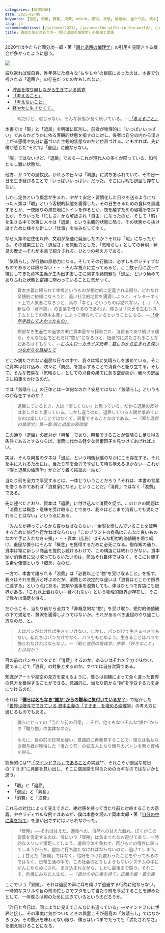```yaml
---
categories: [読書記録]
date: 2021-02-08
keywords: [退屈, 消費, 興奮, 浪費, mdash, 獲得, 状態, 倫理学, 当たり前, 資本]
lang: ja
recommendations: [/ja/note/2021/, /ja/note/the-gifts-in-the-world/, /ja/note/capitalism-in-anthropocene/]
title: 退屈な毎日の彩り方─『暇と退屈の倫理学』の理論と実践
---
```


2020年はやたらと國分功一郎・著『[暇と退屈の倫理学](https://amzn.to/39SCobR)』の引用を見聞きする機会が多かったように思う。

<a href="https://www.amazon.co.jp/%E6%9A%87%E3%81%A8%E9%80%80%E5%B1%88%E3%81%AE%E5%80%AB%E7%90%86%E5%AD%A6-%E5%A2%97%E8%A3%9C%E6%96%B0%E7%89%88-homo-Viator-%E5%8A%9F%E4%B8%80%E9%83%8E/dp/4778314379?&linkCode=li2&tag=takuti-22&linkId=b19de0d5df2f6582762e6f7c73b04e7e&language=ja_JP&ref_=as_li_ss_il" target="_blank"><img border="0" src="//ws-fe.amazon-adsystem.com/widgets/q?_encoding=UTF8&ASIN=4778314379&Format=_SL160_&ID=AsinImage&MarketPlace=JP&ServiceVersion=20070822&WS=1&tag=takuti-22&language=ja_JP" ></a><img src="https://ir-jp.amazon-adsystem.com/e/ir?t=takuti-22&language=ja_JP&l=li2&o=9&a=4778314379" width="1" height="1" border="0" alt="" style="border:none !important; margin:0px !important;" />

振り返れば僕自身、昨年感じた様々な“もやもや”の根底にあったのは、本書で分析される「退屈さ」の存在だったのかもしれない。

- [貯金を取り崩しながら生きている感覚](/ja/note/life-with-covid-19/)
- [「考えること」](/ja/note/think/)
- [「考えないこと」](/ja/note/feel/)
- [軽やかに生きたくて。](/ja/note/oyo-life-202007/)

> 暇だけど、暇じゃない。そんな状態が長く続いている。*&mdash;[「考えること」](/ja/note/think/)*

本書では「暇」と「退屈」を明確に区別し、前者が物理的に「いっぱいいっぱい」であるかどうかに依る客観的状態を指すのに対し、後者は自分の内から湧き上がる感情や気分に基づいた主観的状態なのだと位置づける。ともすれば、先に僕が感じた“それ”は「退屈」に他ならない。

「暇」ではないけど、「退屈」である&mdash;これが現代人の多くが陥っている、如何ともし難い状態だ。

他方、かつての遊牧民。かれらの日々は「刺激」に満ちあふれていて、その日一日を生き延びることで「いっぱいいっぱい」だった。そこには暇も退屈も存在しない。

しかし定住という概念が生まれ、やがて安定・習慣化した日々を送るようになった人類は「暇」という客観的状態を獲得した。その日生きるための食料を調達するとか、一夜限りの滞在地にトイレを作るとか、夜を越すための寝場所を探すとか、そういった「忙しさ」から解放され「自由」になったのだ。そして「暇」を生きる中で次第に人々は「退屈」という主観的状態に陥り、その状態から抜け出すために様々な新しい「仕事」を生みだしてゆく。

なぜ人類の定住化以降、文明が急速に発展したのか？それは「暇」になったから。その結果生じた「退屈さ」を原動力とした、「気晴らし」としての発明・発見の歴史&mdash;それが本書で紹介される、ひとつの考え方である。

「気晴らし」が行動の原動力になる。そしてその行動は、必ずしもポジティブなものであるとは限らない・・・そんな視点に立ってみると、ここ数ヶ月に渡って検討してきた資本主義が生み出す虚しさに関する諸問題も「退屈」という極めてありふれた状態と密接に関わっていることに気がつく。

> 資本主義に縛られて幸福というものが相対的に定義される限り、どれだけ金銭的に裕福になろうと、高い社会的地位を獲得しようと、インターネット上で人気者になろうと、真の「幸せ」というものは訪れない。 [...] 『人新世の「資本論」』の言葉を借りるのであれば、僕らは「欠乏を生むシステムとしての資本主義」によって縛られているということになる。*&mdash;[「今年手放してよかったもの」](/ja/note/capitalism-in-anthropocene/)*

> 際限なき生産性の追求の末に資本家から搾取され、消費者であり続ける僕ら。そんな社会でどれだけ“豊か”になろうと、根源的に満たされることなどあるはずもなく。*&mdash;[じぶんローカライズ元年：慈しみから生まれる深いつながりを目指して](/ja/note/2021/)*

どこか満たされない退屈な日々の中で、我々は常に気晴らしを求めている。そこに資本は付け込み、次々に「商品」を提示することで消費へと駆り立てる。そして、そんな安易な「気晴らし」としての消費の果てにある空虚感が、我々の退屈さに拍車をかけるのだ。

では「気晴らし」の正体とは一体何なのか？安易ではない「気晴らし」というものが存在するのか？

> 退屈しているとき、人は「楽しくない」と思っている。だから退屈の反対は楽しさだと思っている。しかし違うのだ。退屈している人間が求めているのは楽しいことではなくて、興奮できることなのである。*&mdash;『暇と退屈の倫理学』第一章 暇と退屈の原理論*

この通り「退屈」の反対が「興奮」であり、興奮できることが気晴らし足り得る条件であるとするならば、消費に代わる健全な興奮因子を見つけてあげればよい。

実は、そんな興奮のタネは「退屈」という均衡状態のなかにこそ存在する。それを手に入れるためには、当たり前を全力で享受して待ち構えるほかない&mdash;これが『暇と退屈の倫理学』がたどり着く結論の一端だ。

当たり前を全力で享受するとは、一体どういうことだろう？それは、本書の言葉を借りるのであれば「浪費家になる」ということだ。「消費」ではなく「浪費」である。

先に述べたとおり、資本は「退屈」に付け込んで消費を促す。このときの問題は「消費とは概念・意味を受け取ることであり、我々はどこまで消費しても満たされることはない」という点にある。

「みんなが持っているから買わねばならない」「余暇を楽しんでいることを証明するために旅行へ行かねばならない」「このブランドの商品はこんなに良いものなので手に入れなきゃ損」・・・資本（広告）はそんな相対的価値観を煽り続け、退屈な僕らはそんな「概念」を獲得するために必死になる。御存知の通り、資本は常に新しい商品を提供し続けるわけで、この構造には終わりがない。資本家が消費者に受け取ってもらいたいのは、商品それ自体ではなく、そこに付随する希少価値という「概念」なのだ。

一方で、本書で語られる「浪費」は「必要以上に“物”を受け取ること」を指す。我々はそれを贅沢と呼ぶのだが、消費との決定的な違いは「浪費はどこかで限界に達する」という点にある。衣類や食事を浪費しても、体はひとつで胃袋にも限界がある。「これ以上着れない・食べれない」という物理的限界が存在し、そこで我々は満足を得る。

だからこそ、当たり前から全力で「非概念的な“物”」を受け取り、絶対的価値観の下で満足を、贅沢を獲得しようではないか。それがあるべき退屈のやり過ごし方なのだ、と。

> 人はパンがなければ生きていけない。しかし、パンだけで生きるべきでもない。私たちはパンだけでなく、バラももとめよう。生きることはバラで飾られなければならない。*&mdash;『暇と退屈の倫理学』序章 「好きなこと」とは何か？*

目の前のパンやバラをただ「消費」するのか、あるいはそれを全力で味わい、愛でることで「浪費」の対象とするのか。すべては自分次第である。

知識がアートや星空の見方を変えるように、僕らは訓練によって全く違った世界の見方を獲得することができる。意識的に、当たり前から“物”を享受する力を身につけるのだ。

それは『**[僕らは名もなき“誰か”からの贈与に気付いているか？](/ja/note/the-gifts-in-the-world/)**』で紹介した『[世界は贈与でできている 資本主義の「すきま」を埋める倫理学](https://amzn.to/3nRLHMP)』の考え方に通じるものでもある。

> 僕らにとっての「当たり前の日常」こそが、他でもないそんな“誰か”からの「贈り物」の実体なのだ。<br/><br/>ゆえに、目の前の日常を疑い、意識的に再発見することで、僕らは名もなき贈与者が獲得した「当たり前」の受取人となり贈与のバトンを繋ぐ資格を得る。

究極的には**[「マインドフル」であること](/ja/note/be-mindful/)の実践**、それこそが退屈な毎日の“すきま”に興奮を見い出し、そこに満足感を得るためのカギなのではないかと思う。

- 「暇」と「退屈」
- 「退屈」と「興奮」
- 「消費」と「浪費」

これらの対比によって見えてきた、絶対感を持って当たり前と対峙することの意義。ややラディカルな例ではあるが、僕は本書を読んで岡本太郎・著『[自分の中に毒を持て](https://amzn.to/2YU9sK9)』を思い出さずにはいられなかった。

>「冒険」──それは甘えだ。運命への、自然への甘えた戯れ。ぼくがこの言葉を否定するのは、俗にいう「冒険」は気まぐれなお遊びであり、一時的なスリルで満足してしまう、運命全体を負わず、再びもとの惰性に戻ってしまうからだ。虚無に打ち勝たなければならないのに、逃げてしまう。 [...] 甘えた「冒険」ではなく、恰好をつけた変わったことをやってみるのではなく、日常生活の中で、この社会のどうしようもないシステムの中にがんじからめにされ、まき込まれながら、しかし最後まで闘う。それこそ、危機にみちた人生だ。*&mdash;『自分の中に毒を持て』正義の裏・悪の裏*

ここでいう「冒険」、それは退屈の声に耳を傾けず逃避する行為に他ならない。一時的なスリルや目の前の忙しさでフタをして当たり前を享受することを諦めたとして、一体僕らは何のために生きているというのだろうか。

「昨日と今日は、同じように見えてこんなにも違っている」&mdash;マインドフルに世界と接し、その事実に気がついたときの興奮こそが最高の「気晴らし」ではなかろうか。その贅沢を味わえない限り、僕らはいつまでたっても「満たされなさ」を抱え続けることになる。
